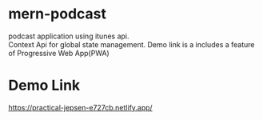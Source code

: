 # mern-podcast
podcast application using itunes api.  
Context Api for global state management.
Demo link is a includes a feature of Progressive Web App(PWA)

# Demo Link  
https://practical-jepsen-e727cb.netlify.app/
